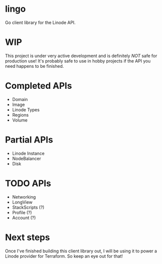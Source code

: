# lingo
Go client library for the Linode API.

# WIP
This project is under very active development and is definitely *NOT* safe for production use! It's probably safe to use in hobby projects if the API you need happens to be finished.

# Completed APIs
- Domain
- Image
- Linode Types
- Regions
- Volume

# Partial APIs
- Linode Instance
- NodeBalancer
- Disk

# TODO APIs
- Networking
- LongView
- StackScripts (?)
- Profile (?)
- Account (?)

# Next steps
Once I've finished building this client library out, I will be using it to power a Linode provider for Terraform. So keep an eye out for that!
